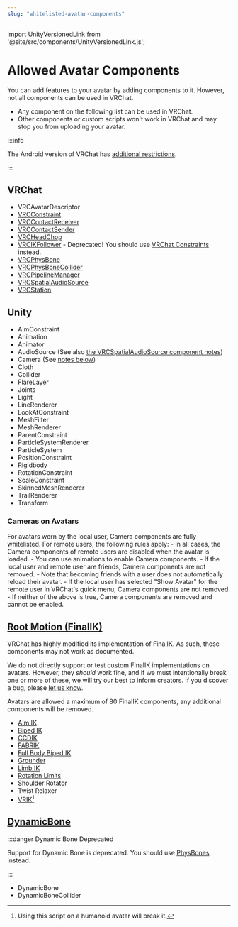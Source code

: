 ```yaml
---
slug: "whitelisted-avatar-components"
---
```


import UnityVersionedLink from '@site/src/components/UnityVersionedLink.js';

# Allowed Avatar Components

You can add features to your avatar by <UnityVersionedLink versionKey="minor" url="https://docs.unity3d.com/<VERSION>/Documentation/Manual/UsingComponents.html">adding components</UnityVersionedLink> to it. However, not all components can be used in VRChat. 

- Any component on the following list can be used in VRChat.
- Other components or custom scripts won't work in VRChat and may stop you from uploading your avatar.

:::info

The Android version of VRChat has [additional restrictions](/platforms/android/quest-content-limitations#components).

:::
## VRChat

- VRCAvatarDescriptor
- [VRCConstraint](/avatars/avatar-dynamics/constraints)
- [VRCContactReceiver](/avatars/avatar-dynamics/contacts#vrccontactreceiver)
- [VRCContactSender](/avatars/avatar-dynamics/contacts#vrccontactsender)
- [VRCHeadChop](/avatars/avatar-dynamics/vrc-headchop)
- [VRCIKFollower](https://docs.vrchat.com/docs/vrc_ikfollower) - Deprecated! You should use [VRChat Constraints](/avatars/avatar-dynamics/constraints) instead.
- [VRCPhysBone](/avatars/avatar-dynamics/physbones#vrcphysbone)
- [VRCPhysBoneCollider](/avatars/avatar-dynamics/physbones#vrcphysbonecollider)
- [VRCPipelineManager](/sdk/vrcpipelinemanager/)
- [VRCSpatialAudioSource](/worlds/components/vrc_spatialaudiosource#spatial-audio-on-avatars)
- [VRCStation](/worlds/components/vrc_station)

## Unity

- <UnityVersionedLink versionKey="minor" url="https://docs.unity3d.com/<VERSION>/Documentation/Manual/class-AimConstraint.html">AimConstraint</UnityVersionedLink>
- <UnityVersionedLink versionKey="minor" url="https://docs.unity3d.com/<VERSION>/Documentation/Manual/class-Animation.html">Animation</UnityVersionedLink>
- <UnityVersionedLink versionKey="minor" url="https://docs.unity3d.com/<VERSION>/Documentation/Manual/class-Animator.html">Animator</UnityVersionedLink>
- <UnityVersionedLink versionKey="minor" url="https://docs.unity3d.com/<VERSION>/Documentation/Manual/class-AudioSource.html">AudioSource</UnityVersionedLink> (See also [the VRCSpatialAudioSource component notes](/worlds/components/vrc_spatialaudiosource#spatial-audio-on-avatars))
- <UnityVersionedLink versionKey="minor" url="https://docs.unity3d.com/<VERSION>/Documentation/Manual/class-Camera.html">Camera</UnityVersionedLink> (See [notes below](#cameras-on-avatars))
- <UnityVersionedLink versionKey="minor" url="https://docs.unity3d.com/<VERSION>/Documentation/Manual/class-Cloth.html">Cloth</UnityVersionedLink>
- <UnityVersionedLink versionKey="minor" url="https://docs.unity3d.com/<VERSION>/Documentation/Manual/CollidersOverview.html">Collider</UnityVersionedLink>
- <UnityVersionedLink versionKey="minor" url="https://docs.unity3d.com/<VERSION>/Documentation/Manual/class-FlareLayer.html">FlareLayer</UnityVersionedLink>
- <UnityVersionedLink versionKey="minor" url="https://docs.unity3d.com/<VERSION>/Documentation/Manual/Joints.html">Joints</UnityVersionedLink>
- <UnityVersionedLink versionKey="minor" url="https://docs.unity3d.com/<VERSION>/Documentation/Manual/class-Light.html">Light</UnityVersionedLink>
- <UnityVersionedLink versionKey="minor" url="https://docs.unity3d.com/<VERSION>/Documentation/Manual/class-LineRenderer.html">LineRenderer</UnityVersionedLink>
- <UnityVersionedLink versionKey="minor" url="https://docs.unity3d.com/<VERSION>/Documentation/Manual/class-LookAtConstraint.html">LookAtConstraint</UnityVersionedLink>
- <UnityVersionedLink versionKey="minor" url="https://docs.unity3d.com/<VERSION>/Documentation/Manual/class-MeshFilter.html">MeshFilter</UnityVersionedLink>
- <UnityVersionedLink versionKey="minor" url="https://docs.unity3d.com/<VERSION>/Documentation/Manual/class-MeshRenderer.html">MeshRenderer</UnityVersionedLink>
- <UnityVersionedLink versionKey="minor" url="https://docs.unity3d.com/<VERSION>/Documentation/Manual/class-ParentConstraint.html">ParentConstraint</UnityVersionedLink>
- <UnityVersionedLink versionKey="minor" url="https://docs.unity3d.com/<VERSION>/Documentation/Manual/PartSysRendererModule.html">ParticleSystemRenderer</UnityVersionedLink>
- <UnityVersionedLink versionKey="minor" url="https://docs.unity3d.com/<VERSION>/Documentation/Manual/class-ParticleSystem.html">ParticleSystem</UnityVersionedLink>
- <UnityVersionedLink versionKey="minor" url="https://docs.unity3d.com/<VERSION>/Documentation/Manual/class-PositionConstraint.html">PositionConstraint</UnityVersionedLink>
- <UnityVersionedLink versionKey="minor" url="https://docs.unity3d.com/<VERSION>/Documentation/Manual/class-Rigidbody.html">Rigidbody</UnityVersionedLink>
- <UnityVersionedLink versionKey="minor" url="https://docs.unity3d.com/<VERSION>/Documentation/Manual/class-RotationConstraint.html">RotationConstraint</UnityVersionedLink>
- <UnityVersionedLink versionKey="minor" url="https://docs.unity3d.com/<VERSION>/Documentation/Manual/class-ScaleConstraint.html">ScaleConstraint</UnityVersionedLink>
- <UnityVersionedLink versionKey="minor" url="https://docs.unity3d.com/<VERSION>/Documentation/Manual/class-SkinnedMeshRenderer.html">SkinnedMeshRenderer</UnityVersionedLink>
- <UnityVersionedLink versionKey="minor" url="https://docs.unity3d.com/<VERSION>/Documentation/Manual/class-TrailRenderer.html">TrailRenderer</UnityVersionedLink>
- <UnityVersionedLink versionKey="minor" url="https://docs.unity3d.com/<VERSION>/Documentation/Manual/class-Transform.html">Transform</UnityVersionedLink>

### Cameras on Avatars

For avatars worn by the local user, Camera components are fully whitelisted. For remote users, the following rules apply:
    - In all cases, the Camera components of remote users are disabled when the avatar is loaded.
      - You can use animations to enable Camera components.
    - If the local user and remote user are friends, Camera components are not removed.
      - Note that becoming friends with a user does not automatically reload their avatar.
    - If the local user has selected "Show Avatar" for the remote user in VRChat's quick menu, Camera components are not removed.
    - If neither of the above is true, Camera components are removed and cannot be enabled.

## [Root Motion (FinalIK)](http://www.root-motion.com/finalikdox/html/index.html)

VRChat has highly modified its implementation of FinalIK. As such, these components may not work as documented.

We do not directly support or test custom FinalIK implementations on avatars. However, they *should* work fine, and if we must intentionally break one or more of these, we will try our best to inform creators. If you discover a bug, please [let us know](https://feedback.vrchat.com).

Avatars are allowed a maximum of 80 FinalIK components, any additional components will be removed.

- [Aim IK](http://www.root-motion.com/finalikdox/html/page1.html)
- [Biped IK](http://www.root-motion.com/finalikdox/html/page4.html)
- [CCDIK](http://www.root-motion.com/finalikdox/html/page5.html)
- [FABRIK](http://www.root-motion.com/finalikdox/html/page6.html)
- [Full Body Biped IK](http://www.root-motion.com/finalikdox/html/page8.html)
- [Grounder](http://www.root-motion.com/finalikdox/html/page9.html)
- [Limb IK](http://www.root-motion.com/finalikdox/html/page12.html)
- [Rotation Limits](http://www.root-motion.com/finalikdox/html/page14.html)
- Shoulder Rotator
- Twist Relaxer
- [VRIK](http://www.root-motion.com/finalikdox/html/page16.html)[^2]

[^2]: Using this script on a humanoid avatar will break it.

## [DynamicBone](https://assetstore.unity.com/packages/tools/animation/dynamic-bone-16743)
:::danger Dynamic Bone Deprecated

Support for Dynamic Bone is deprecated. You should use [PhysBones](/avatars/avatar-dynamics/physbones) instead.
  
:::

- DynamicBone
- DynamicBoneCollider
